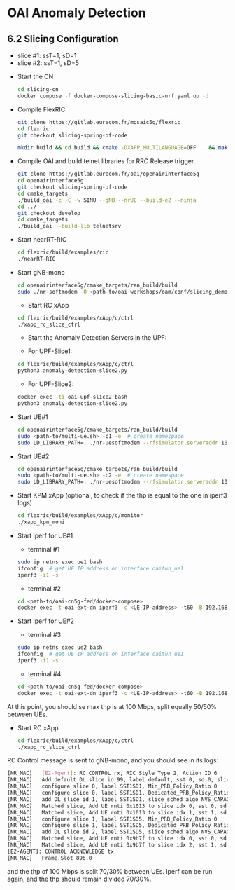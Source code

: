 # OAI Anomaly Detection


## 6.2 Slicing Configuration

- slice #1: ssT=1, sD=1
- slice #2: ssT=1, sD=5
 
* Start the CN
  ```bash
  cd slicing-cn
  docker compose -f docker-compose-slicing-basic-nrf.yaml up -d
  ```

* Compile FlexRIC
  ```bash
  git clone https://gitlab.eurecom.fr/mosaic5g/flexric
  cd flexric
  git checkout slicing-spring-of-code
  ```
  ```bash
  mkdir build && cd build && cmake -DXAPP_MULTILANGUAGE=OFF .. && make -j8 && sudo make install
  ```

* Compile OAI and build telnet libraries for RRC Release trigger.
  ```bash
  git clone https://gitlab.eurecom.fr/oai/openairinterface5g
  cd openairinterface5g
  git checkout slicing-spring-of-code
  cd cmake_targets
  ./build_oai -c -C -w SIMU --gNB --nrUE --build-e2 --ninja
  cd ../
  git checkout develop
  cd cmake_targets
  ./build_oai --build-lib telnetsrv
  ```

* Start nearRT-RIC
  ```bash
  cd flexric/build/examples/ric
  ./nearRT-RIC 
  ```

* Start gNB-mono
  ```bash
  cd openairinterface5g/cmake_targets/ran_build/build
  sudo ./nr-softmodem -O <path-to/oai-workshops/oam/conf/slicing_demo/gnb.conf> --sa --rfsim -E
  ```

  * Start RC xApp
  ```bash
  cd flexric/build/examples/xApp/c/ctrl
  ./xapp_rc_slice_ctrl
  ```

  * Start the Anomaly Detection Servers in the UPF:
 
  * For UPF-Slice1:
  ```bash
  cd flexric/build/examples/xApp/c/ctrl
  python3 anomaly-detection-slice2.py
  ```

  * For UPF-Slice2:
  ```bash
  docker exec -ti oai-upf-slice2 bash
  python3 anomaly-detection-slice2.py
  ```

* Start UE#1
  ```bash
  cd openairinterface5g/cmake_targets/ran_build/build
  sudo <path-to/multi-ue.sh> -c1 -e  # create namespace
  sudo LD_LIBRARY_PATH=. ./nr-uesoftmodem --rfsimulator.serveraddr 10.201.1.100 -r 106 --numerology 1 --band 78 -C 3619200000 --rfsim --sa -O <path-to/oai-workshops/oam/conf/slicing_demo/ue_1.conf> -E
  ```

* Start UE#2
  ```bash
  cd openairinterface5g/cmake_targets/ran_build/build
  sudo <path-to/multi-ue.sh> -c2 -e  # create namespace
  sudo LD_LIBRARY_PATH=. ./nr-uesoftmodem --rfsimulator.serveraddr 10.202.1.100 -r 106 --numerology 1 --band 78 -C 3619200000 --rfsim --sa -O <path-to/oai-workshops/oam/conf/slicing_demo/ue_2.conf> -E
  ```

* Start KPM xApp (optional, to check if the thp is equal to the one in iperf3 logs)
  ```bash
  cd flexric/build/examples/xApp/c/monitor
  ./xapp_kpm_moni
  ```

* Start iperf for UE#1
  - terminal #1
  ```bash
  sudo ip netns exec ue1 bash
  ifconfig  # get UE IP address on interface oaitun_ue1
  iperf3 -i1 -s
  ```

  - terminal #2
  ```bash
  cd <path-to/oai-cn5g-fed/docker-compose>
  docker exec -t oai-ext-dn iperf3 -c <UE-IP-address> -t60 -B 192.168.70.145 -i1  # ip address 12.2.1.0/25
  ```

* Start iperf for UE#2
  - terminal #3
  ```bash
  sudo ip netns exec ue2 bash
  ifconfig  # get UE IP address on interface oaitun_ue1
  iperf3 -i1 -s
  ```

  - terminal #4
  ```bash
  cd <path-to/oai-cn5g-fed/docker-compose>
  docker exec -t oai-ext-dn iperf3 -c <UE-IP-address> -t60 -B 192.168.70.145 -i1  # ip address 12.1.1.128/25
  ```

At this point, you should se max thp is at 100 Mbps, split equally 50/50% between UEs.

* Start RC xApp
  ```bash
  cd flexric/build/examples/xApp/c/ctrl
  ./xapp_rc_slice_ctrl
  ```

RC Control message is sent to gNB-mono, and you should see in its logs:
```bash
[NR_MAC]   [E2-Agent]: RC CONTROL rx, RIC Style Type 2, Action ID 6
[NR_MAC]   Add default DL slice id 99, label default, sst 0, sd 0, slice sched algo NVS_CAPACITY, pct_reserved 0.05, ue sched algo nr_proportional_fair_wbcqi_dl
[NR_MAC]   configure slice 0, label SST1SD1, Min_PRB_Policy_Ratio 0
[NR_MAC]   configure slice 0, label SST1SD1, Dedicated_PRB_Policy_Ratio 70
[NR_MAC]   add DL slice id 1, label SST1SD1, slice sched algo NVS_CAPACITY, pct_reserved 0.66, ue sched algo nr_proportional_fair_wbcqi_dl
[NR_MAC]   Matched slice, Add UE rnti 0x1013 to slice idx 0, sst 0, sd 0
[NR_MAC]   Matched slice, Add UE rnti 0x1013 to slice idx 1, sst 1, sd 1
[NR_MAC]   configure slice 1, label SST1SD5, Min_PRB_Policy_Ratio 0
[NR_MAC]   configure slice 1, label SST1SD5, Dedicated_PRB_Policy_Ratio 30
[NR_MAC]   add DL slice id 2, label SST1SD5, slice sched algo NVS_CAPACITY, pct_reserved 0.28, ue sched algo nr_proportional_fair_wbcqi_dl
[NR_MAC]   Matched slice, Add UE rnti 0x9b7f to slice idx 0, sst 0, sd 0
[NR_MAC]   Matched slice, Add UE rnti 0x9b7f to slice idx 2, sst 1, sd 5
[E2-AGENT]: CONTROL ACKNOWLEDGE tx
[NR_MAC]   Frame.Slot 896.0
```
and the thp of 100 Mbps is split 70/30% between UEs.
iperf can be run again, and the thp should remain divided 70/30%.
